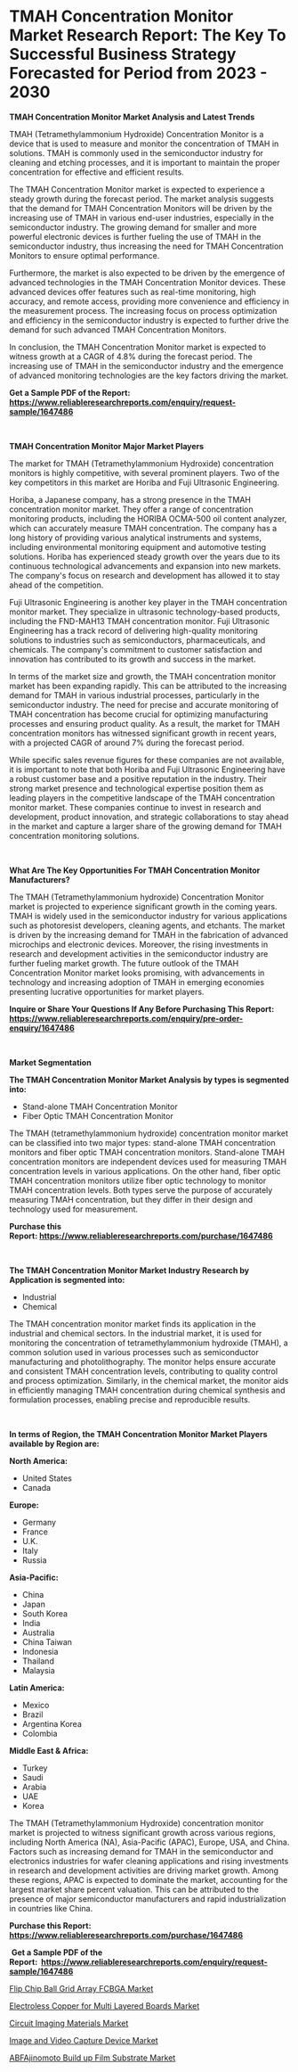 <p><h1>TMAH Concentration Monitor Market Research Report: The Key To Successful Business Strategy Forecasted for Period from 2023 - 2030</h1></p><p><strong>TMAH Concentration Monitor Market Analysis and Latest Trends</strong></p>
<p><p>TMAH (Tetramethylammonium Hydroxide) Concentration Monitor is a device that is used to measure and monitor the concentration of TMAH in solutions. TMAH is commonly used in the semiconductor industry for cleaning and etching processes, and it is important to maintain the proper concentration for effective and efficient results.</p><p>The TMAH Concentration Monitor market is expected to experience a steady growth during the forecast period. The market analysis suggests that the demand for TMAH Concentration Monitors will be driven by the increasing use of TMAH in various end-user industries, especially in the semiconductor industry. The growing demand for smaller and more powerful electronic devices is further fueling the use of TMAH in the semiconductor industry, thus increasing the need for TMAH Concentration Monitors to ensure optimal performance.</p><p>Furthermore, the market is also expected to be driven by the emergence of advanced technologies in the TMAH Concentration Monitor devices. These advanced devices offer features such as real-time monitoring, high accuracy, and remote access, providing more convenience and efficiency in the measurement process. The increasing focus on process optimization and efficiency in the semiconductor industry is expected to further drive the demand for such advanced TMAH Concentration Monitors.</p><p>In conclusion, the TMAH Concentration Monitor market is expected to witness growth at a CAGR of 4.8% during the forecast period. The increasing use of TMAH in the semiconductor industry and the emergence of advanced monitoring technologies are the key factors driving the market.</p></p>
<p><strong>Get a Sample PDF of the Report:&nbsp; <a href="https://www.reliableresearchreports.com/enquiry/request-sample/1647486">https://www.reliableresearchreports.com/enquiry/request-sample/1647486</a></strong></p>
<p>&nbsp;</p>
<p><strong>TMAH Concentration Monitor Major Market Players</strong></p>
<p><p>The market for TMAH (Tetramethylammonium Hydroxide) concentration monitors is highly competitive, with several prominent players. Two of the key competitors in this market are Horiba and Fuji Ultrasonic Engineering.</p><p>Horiba, a Japanese company, has a strong presence in the TMAH concentration monitor market. They offer a range of concentration monitoring products, including the HORIBA OCMA-500 oil content analyzer, which can accurately measure TMAH concentration. The company has a long history of providing various analytical instruments and systems, including environmental monitoring equipment and automotive testing solutions. Horiba has experienced steady growth over the years due to its continuous technological advancements and expansion into new markets. The company's focus on research and development has allowed it to stay ahead of the competition.</p><p>Fuji Ultrasonic Engineering is another key player in the TMAH concentration monitor market. They specialize in ultrasonic technology-based products, including the FND-MAH13 TMAH concentration monitor. Fuji Ultrasonic Engineering has a track record of delivering high-quality monitoring solutions to industries such as semiconductors, pharmaceuticals, and chemicals. The company's commitment to customer satisfaction and innovation has contributed to its growth and success in the market.</p><p>In terms of the market size and growth, the TMAH concentration monitor market has been expanding rapidly. This can be attributed to the increasing demand for TMAH in various industrial processes, particularly in the semiconductor industry. The need for precise and accurate monitoring of TMAH concentration has become crucial for optimizing manufacturing processes and ensuring product quality. As a result, the market for TMAH concentration monitors has witnessed significant growth in recent years, with a projected CAGR of around 7% during the forecast period.</p><p>While specific sales revenue figures for these companies are not available, it is important to note that both Horiba and Fuji Ultrasonic Engineering have a robust customer base and a positive reputation in the industry. Their strong market presence and technological expertise position them as leading players in the competitive landscape of the TMAH concentration monitor market. These companies continue to invest in research and development, product innovation, and strategic collaborations to stay ahead in the market and capture a larger share of the growing demand for TMAH concentration monitoring solutions.</p></p>
<p>&nbsp;</p>
<p><strong>What Are The Key Opportunities For TMAH Concentration Monitor Manufacturers?</strong></p>
<p><p>The TMAH (Tetramethylammonium hydroxide) Concentration Monitor market is projected to experience significant growth in the coming years. TMAH is widely used in the semiconductor industry for various applications such as photoresist developers, cleaning agents, and etchants. The market is driven by the increasing demand for TMAH in the fabrication of advanced microchips and electronic devices. Moreover, the rising investments in research and development activities in the semiconductor industry are further fueling market growth. The future outlook of the TMAH Concentration Monitor market looks promising, with advancements in technology and increasing adoption of TMAH in emerging economies presenting lucrative opportunities for market players.</p></p>
<p><strong>Inquire or Share Your Questions If Any Before Purchasing This Report: <a href="https://www.reliableresearchreports.com/enquiry/pre-order-enquiry/1647486">https://www.reliableresearchreports.com/enquiry/pre-order-enquiry/1647486</a></strong></p>
<p>&nbsp;</p>
<p><strong>Market Segmentation</strong></p>
<p><strong>The TMAH Concentration Monitor Market Analysis by types is segmented into:</strong></p>
<p><ul><li>Stand-alone TMAH Concentration Monitor</li><li>Fiber Optic TMAH Concentration Monitor</li></ul></p>
<p><p>The TMAH (tetramethylammonium hydroxide) concentration monitor market can be classified into two major types: stand-alone TMAH concentration monitors and fiber optic TMAH concentration monitors. Stand-alone TMAH concentration monitors are independent devices used for measuring TMAH concentration levels in various applications. On the other hand, fiber optic TMAH concentration monitors utilize fiber optic technology to monitor TMAH concentration levels. Both types serve the purpose of accurately measuring TMAH concentration, but they differ in their design and technology used for measurement.</p></p>
<p><strong>Purchase this Report:&nbsp;<a href="https://www.reliableresearchreports.com/purchase/1647486">https://www.reliableresearchreports.com/purchase/1647486</a></strong></p>
<p>&nbsp;</p>
<p><strong>The TMAH Concentration Monitor Market Industry Research by Application is segmented into:</strong></p>
<p><ul><li>Industrial</li><li>Chemical</li></ul></p>
<p><p>The TMAH concentration monitor market finds its application in the industrial and chemical sectors. In the industrial market, it is used for monitoring the concentration of tetramethylammonium hydroxide (TMAH), a common solution used in various processes such as semiconductor manufacturing and photolithography. The monitor helps ensure accurate and consistent TMAH concentration levels, contributing to quality control and process optimization. Similarly, in the chemical market, the monitor aids in efficiently managing TMAH concentration during chemical synthesis and formulation processes, enabling precise and reproducible results.</p></p>
<p>&nbsp;</p>
<p><strong>In terms of Region, the TMAH Concentration Monitor Market Players available by Region are:</strong></p>
<p>
    <p> <strong> North America: </strong>
        <ul>
            <li>United States</li>
            <li>Canada</li>
        </ul>
        </p> 
    <p> <strong> Europe: </strong>
        <ul>
            <li>Germany</li>
            <li>France</li>
            <li>U.K.</li>
            <li>Italy</li>
            <li>Russia</li>
        </ul>
        </p> 
    <p> <strong> Asia-Pacific: </strong>
        <ul>
            <li>China</li>
            <li>Japan</li>
            <li>South Korea</li>
            <li>India</li>
            <li>Australia</li>
            <li>China Taiwan</li>
            <li>Indonesia</li>
            <li>Thailand</li>
            <li>Malaysia</li>
        </ul>
        </p> 
    <p> <strong> Latin America: </strong>
        <ul>
            <li>Mexico</li>
            <li>Brazil</li>
            <li>Argentina Korea</li>
            <li>Colombia</li>
        </ul>
        </p> 
    <p> <strong> Middle East & Africa: </strong>
        <ul>
            <li>Turkey</li>
            <li>Saudi</li>
            <li>Arabia</li>
            <li>UAE</li>
            <li>Korea</li>
        </ul>
    </p>
    </p>
<p><p>The TMAH (Tetramethylammonium Hydroxide) concentration monitor market is projected to witness significant growth across various regions, including North America (NA), Asia-Pacific (APAC), Europe, USA, and China. Factors such as increasing demand for TMAH in the semiconductor and electronics industries for wafer cleaning applications and rising investments in research and development activities are driving market growth. Among these regions, APAC is expected to dominate the market, accounting for the largest market share percent valuation. This can be attributed to the presence of major semiconductor manufacturers and rapid industrialization in countries like China.</p></p>
<p><strong>Purchase this Report: <a href="https://www.reliableresearchreports.com/purchase/1647486">https://www.reliableresearchreports.com/purchase/1647486</a></strong></p>
<p>&nbsp;<strong>Get a Sample PDF of the Report:&nbsp;&nbsp;<a href="https://www.reliableresearchreports.com/enquiry/request-sample/1647486">https://www.reliableresearchreports.com/enquiry/request-sample/1647486</a></strong></p>
<p><strong></strong></p>
<p><p><a href="https://medium.com/@ruthmorales25/flip-chip-ball-grid-array-fcbga-market-size-and-market-trends-complete-industry-overview-2023-to-2ed2300fa7b5">Flip Chip Ball Grid Array FCBGA Market</a></p><p><a href="https://medium.com/@lorimyers95/electroless-copper-for-multi-layered-boards-market-competitive-analysis-market-trends-and-94459903a45f">Electroless Copper for Multi Layered Boards Market</a></p><p><a href="https://medium.com/@kimberlymontgomery2004/circuit-imaging-materials-market-exploring-market-share-market-trends-and-future-growth-9795767a80b8">Circuit Imaging Materials Market</a></p><p><a href="https://medium.com/@brendajames1938/image-and-video-capture-device-market-competitive-analysis-market-trends-and-forecast-to-2030-1d815a79869e">Image and Video Capture Device Market</a></p><p><a href="https://medium.com/@loriwatson1948/abfajinomoto-build-up-film-substrate-market-outlook-industry-overview-and-forecast-2023-to-2030-da5d858ad002">ABFAjinomoto Build up Film Substrate Market</a></p></p>